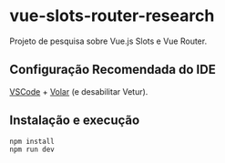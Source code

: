 # vue-slots-router-research

Projeto de pesquisa sobre Vue.js Slots e Vue Router.

## Configuração Recomendada do IDE

[VSCode](https://code.visualstudio.com/) + [Volar](https://marketplace.visualstudio.com/items?itemName=Vue.volar) (e desabilitar Vetur).

## Instalação e execução

```sh
npm install
npm run dev
```
